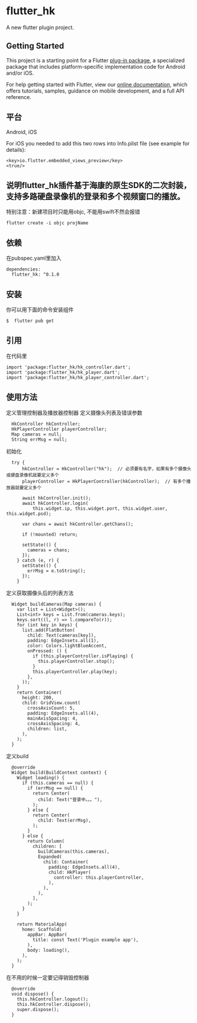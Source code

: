 # flutter_hk

A new flutter plugin project.

## Getting Started

This project is a starting point for a Flutter
[plug-in package](https://flutter.dev/developing-packages/),
a specialized package that includes platform-specific implementation code for
Android and/or iOS.

For help getting started with Flutter, view our 
[online documentation](https://flutter.dev/docs), which offers tutorials, 
samples, guidance on mobile development, and a full API reference.

## 平台
Android, iOS

For iOS you needed to add this two rows into Info.plist file (see example for details):
```
<key>io.flutter.embedded_views_preview</key>
<true/>
```

## 说明flutter_hk插件基于海康的原生SDK的二次封装，支持多路硬盘录像机的登录和多个视频窗口的播放。
特别注意：新建项目时只能用objc, 不能用swift不然会报错
```
flutter create -i objc projName
```

## 依赖
在pubspec.yaml里加入
```
dependencies:
  flutter_hk: ^0.1.0
```

## 安装
你可以用下面的命令安装组件
```
$  flutter pub get
```

## 引用
在代码里
```
import 'package:flutter_hk/hk_controller.dart';
import 'package:flutter_hk/hk_player.dart';
import 'package:flutter_hk/hk_player_controller.dart';
```

## 使用方法
定义管理控制器及播放器控制器
定义摄像头列表及错误参数
```
  HkController hkController;
  HkPlayerController playerController;
  Map cameras = null;
  String errMsg = null;
```

初始化
```
  try {
      hkController = HkController("hk");  // 必须要有名字，如果有多个摄像头或硬盘录像机就要定义多个
      playerController = HkPlayerController(hkController);  // 有多个播放器就要定义多个

      await hkController.init();
      await hkController.login(
          this.widget.ip, this.widget.port, this.widget.user, this.widget.psd);

      var chans = await hkController.getChans();

      if (!mounted) return;

      setState(() {
        cameras = chans;
      });
    } catch (e, r) {
      setState(() {
        errMsg = e.toString();
      });
    }
```

定义获取摄像头后的列表方法
```
  Widget buildCameras(Map cameras) {
    var list = List<Widget>();
    List<int> keys = List.from(cameras.keys);
    keys.sort((l, r) => l.compareTo(r));
    for (int key in keys) {
      list.add(FlatButton(
        child: Text(cameras[key]),
        padding: EdgeInsets.all(1),
        color: Colors.lightBlueAccent,
        onPressed: () {
          if (this.playerController.isPlaying) {
            this.playerController.stop();
          }
          this.playerController.play(key);
        },
      ));
    }
    return Container(
      height: 200,
      child: GridView.count(
        crossAxisCount: 5,
        padding: EdgeInsets.all(4),
        mainAxisSpacing: 4,
        crossAxisSpacing: 4,
        children: list,
      ),
    );
  }
```

定义build
```
  @override
  Widget build(BuildContext context) {
    Widget loading() {
      if (this.cameras == null) {
        if (errMsg == null) {
          return Center(
            child: Text("登录中。。。"),
          );
        } else {
          return Center(
            child: Text(errMsg),
          );
        }
      } else {
        return Column(
          children: [
            buildCameras(this.cameras),
            Expanded(
              child: Container(
                padding: EdgeInsets.all(4),
                child: HkPlayer(
                  controller: this.playerController,
                ),
              ),
            ),
          ],
        );
      }
    }

    return MaterialApp(
      home: Scaffold(
        appBar: AppBar(
          title: const Text('Plugin example app'),
        ),
        body: loading(),
      ),
    );
  }
```

在不用的时候一定要记得销毁控制器
```
  @override
  void dispose() {
    this.hkController.logout();
    this.hkController.dispose();
    super.dispose();
  }
```